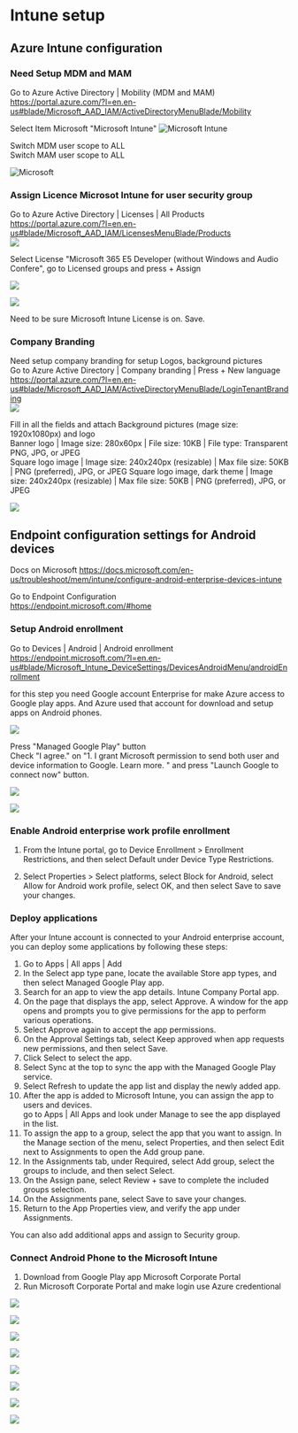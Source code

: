 # Intune setup

## Azure Intune configuration 

### Need Setup MDM and MAM 
Go to Azure Active Directory | Mobility (MDM and MAM)  
https://portal.azure.com/?l=en.en-us#blade/Microsoft_AAD_IAM/ActiveDirectoryMenuBlade/Mobility


Select Item Microsoft "Microsoft Intune"
![Microsoft Intune](images/Intune_MAM_settings.png)


Switch MDM user scope to ALL  
Switch MAM user scope to ALL

![Microsoft ](images/Azure_Intune_MDM_MAM_CONFIGURATION.png)

### Assign Licence Microsot Intune for user security group
Go to Azure Active Directory | Licenses | All Products  
https://portal.azure.com/?l=en.en-us#blade/Microsoft_AAD_IAM/LicensesMenuBlade/Products  
![](images/Intune_Liceses.png)

Select License "Microsoft 365 E5 Developer (without Windows and Audio Confere", go to Licensed groups and press + Assign  

![](images/Intune_assign_license_group.png)

![](images/Intune_assign_license_group_options.png)

Need to be sure Microsoft Intune License is on. Save. 

### Company Branding 
Need setup company branding for setup Logos, background pictures  
Go to Azure Active Directory | Company branding  | Press + New language  
https://portal.azure.com/?l=en.en-us#blade/Microsoft_AAD_IAM/ActiveDirectoryMenuBlade/LoginTenantBranding  
![](images/Azure_company_branding.png)  

Fill in all the fields and attach Background pictures (mage size: 1920x1080px) and logo  
Banner logo | Image size: 280x60px | File size: 10KB | File type: Transparent PNG, JPG, or JPEG  
Square logo image | Image size: 240x240px (resizable) | Max file size: 50KB | PNG (preferred), JPG, or JPEG
Square logo image, dark theme | Image size: 240x240px (resizable) | Max file size: 50KB | PNG (preferred), JPG, or JPEG  

![](images/company_branding_options.png)

## Endpoint configuration settings for Android devices

Docs on Microsoft https://docs.microsoft.com/en-us/troubleshoot/mem/intune/configure-android-enterprise-devices-intune

Go to Endpoint Configuration    
https://endpoint.microsoft.com/#home



### Setup Android enrollment 
Go to Devices | Android | Android enrollment  
https://endpoint.microsoft.com/?l=en.en-us#blade/Microsoft_Intune_DeviceSettings/DevicesAndroidMenu/androidEnrollment  

for this step you need Google account Enterprise for make Azure access to Google play apps. And Azure used that account for download and setup apps on Android phones.  

![](images/endpoint_android_enrollment.png)

Press "Managed Google Play" button  
Check "I agree." on "1. I grant Microsoft permission to send both user and device information to Google. Learn more.
" and press "Launch Google to connect now" button. 

![](images/Android_enroll_connect_to_google_pay.png)

![](images/Android_enroll_connect_to_google_pay_2.png)
### Enable Android enterprise work profile enrollment
1. From the Intune portal, go to Device Enrollment > Enrollment Restrictions, and then select Default under Device Type Restrictions.  

2. Select Properties > Select platforms, select Block for Android, select Allow for Android work profile, select OK, and then select Save to save your changes.  

### Deploy applications
After your Intune account is connected to your Android enterprise account, you can deploy some applications by following these steps:  
1. Go to Apps | All apps | Add  
2. In the Select app type pane, locate the available Store app types, and then select Managed Google Play app.  
3. Search for an app to view the app details. Intune Company Portal app.  
4. On the page that displays the app, select Approve. A window for the app opens and prompts you to give permissions for the app to perform various operations.  
5. Select Approve again to accept the app permissions.  
6. On the Approval Settings tab, select Keep approved when app requests new permissions, and then select Save.  
7. Click Select to select the app.  
8. Select Sync at the top to sync the app with the Managed Google Play service.  
9. Select Refresh to update the app list and display the newly added app.
10. After the app is added to Microsoft Intune, you can assign the app to users and devices.  
    go to Apps | All Apps and look under Manage to see the app displayed in the list.
11. To assign the app to a group, select the app that you want to assign. In the Manage section of the menu, select Properties, and then select Edit next to Assignments to open the Add group pane.      
12. In the Assignments tab, under Required, select Add group, select the groups to include, and then select Select.  
13. On the Assign pane, select Review + save to complete the included groups selection.   
14. On the Assignments pane, select Save to save your changes.  
15. Return to the App Properties view, and verify the app under Assignments.

You can also add additional apps and assign to Security group. 

### Connect Android Phone to the Microsoft Intune  
1. Download from Google Play app Microsoft Corporate Portal  
2. Run Microsoft Corporate Portal  and make login use Azure credentional  

![](images/Intune_Android/01.jpg)  

![](images/Intune_Android/02.jpg)  

![](images/Intune_Android/03.jpg)  

![](images/Intune_Android/04.jpg)  

![](images/Intune_Android/05.jpg)  

![](images/Intune_Android/06.jpg)  

![](images/Intune_Android/07.jpg)  

![](images/Intune_Android/08.jpg)  


